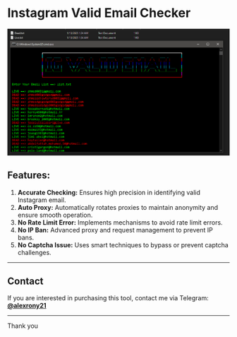 # Instagram Valid Email Checker

![image](https://raw.githubusercontent.com/alexrony21/Instagram-Valid-Email-Checker/refs/heads/main/instagram_valid_email_checker.png)

## Features:
1. **Accurate Checking:** Ensures high precision in identifying valid Instagram email.
2. **Auto Proxy:** Automatically rotates proxies to maintain anonymity and ensure smooth operation.
3. **No Rate Limit Error:** Implements mechanisms to avoid rate limit errors.
4. **No IP Ban:** Advanced proxy and request management to prevent IP bans.
5. **No Captcha Issue:** Uses smart techniques to bypass or prevent captcha challenges.

---

## Contact
If you are interested in purchasing this tool, contact me via Telegram:  
**[@alexrony21](https://t.me/alexrony21)**

---
Thank you
